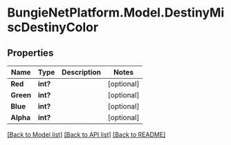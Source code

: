 # BungieNetPlatform.Model.DestinyMiscDestinyColor
## Properties

Name | Type | Description | Notes
------------ | ------------- | ------------- | -------------
**Red** | **int?** |  | [optional] 
**Green** | **int?** |  | [optional] 
**Blue** | **int?** |  | [optional] 
**Alpha** | **int?** |  | [optional] 

[[Back to Model list]](../README.md#documentation-for-models) [[Back to API list]](../README.md#documentation-for-api-endpoints) [[Back to README]](../README.md)

